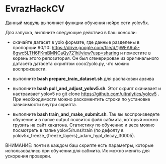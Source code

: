# EvrazHackCV
Данный модуль выполняет функции обучения нейро сети yolov5x. 

Для запуска, выплните следующие действия в баш консоли:

- скачайте датасет в yolo формате, где данные разделены в пропорции 90/10: https://drive.google.com/file/d/1jWEA9u5-8gwc5LTH6FKmBMNCaQy721hi/view?usp=sharing и поместите в корень этого репозитория. Он был сгенерирован из оригинального датасета датасета скриптом coco2yolo.py, что можно воспроизвести.

- выполните **bash prepare_train_dataset.sh** для распаковки арзива

- выполните **bash pull_and_adjust_yolov5.sh**. Этот скрипт скачивает и настраивает yolov5 из git clone https://github.com/ultralytics/yolov5 . При необходимости можно раскоментить строки по установке зависимости внутри скрипта.

- выполните **bash train_and_make_submit.sh**. Так вы воспроизведете обучение и в папке output появится файл сабмита, который можно грузить на сайт хакатона. Статистику по обучению и веса можно посмотреть в папке yolov5/runs/train (по дефолту в yolov5x_freeze_{freeze_layers}_adam_hypl_decay_lf0005).

ВНИМАНИЕ: почти в каждом баш скрипте есть параметры, которые использовались при обучении для сабмита. Их можно менять для ускорения проверки.